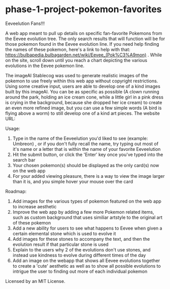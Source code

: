# phase-1-project-pokemon-favorites

Eeveelution Fans!!!

A web app meant to pull up details on specific fan-favorite Pokemons from the Eevee evolution tree. The only search results that will function will be for those pokemon found in the Eevee evolution line. If you need help finding the names of these pokemon, here's a link to help with that: https://bulbapedia.bulbagarden.net/wiki/Eevee_(Pok%C3%A9mon) . While on the site, scroll down until you reach a chart depicting the various evolutions in the Eevee pokemon line. 

The imageAI Stablecog was used to generate realistic images of the pokemon to use freely within this web app without copyright restrictions. Using some creative input, users are able to develop one of a kind images built by this imageAI. You can be as specific as possible (A clown running around the park, holding an ice cream cone, while a little girl in a pink dress is crying in the background, because she dropped her ice cream) to create an even more refined image, but you can use a few simple words (A bird is flying above a worm) to still develop one of a kind art pieces. The website URL: 

Usage:
1. Type in the name of the Eeveelution you'd liked to see (example: Umbreon) , or if you don't fully recall the name, try typing out most of it's name or a letter that is within the name of your favorite Eeveelution
2. Hit the submit button, or click the 'Enter' key once you've typed into the search bar
3. Your chosen pokemon(s) should be displayed as the only card(s) now on the web app
4. For your added viewing pleasure, there is a way to view the image larger than it is, and you simple hover your mouse over the card

Roadmap: 
1. Add images for the various types of pokemon featured on the web app to increase aesthetic
2. Improve the web app by adding a few more Pokemon related items, such as custom background that uses similiar artstyle to the original art of these pokemon
3. Add a new ability for users to see what happens to Eevee when given a certain elemental stone which is used to evolve it 
4. Add images for these stones to accompany the text, and then the evolution result if that particular stone is used
5. Explain to the users why 2 of the evolutions don't use stones, and instead use kindness to evolve during different times of the day
6. Add an image on the webapp that shows all Eevee evolutions together to create a 'cute' aesthetic as well as to show all possible evolutions to intrigue the user to finding out more of each individual pokemon

Licensed by an MIT License.